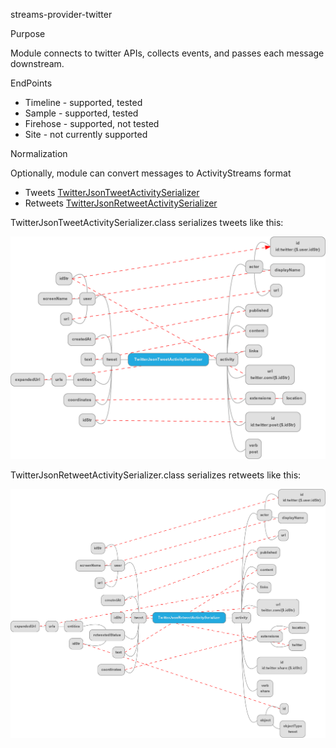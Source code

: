 streams-provider-twitter

Purpose

  Module connects to twitter APIs, collects events, and passes each message downstream.

EndPoints

  * Timeline - supported, tested
  * Sample - supported, tested
  * Firehose - supported, not tested
  * Site - not currently supported

Normalization

  Optionally, module can convert messages to ActivityStreams format

  * Tweets [TwitterJsonTweetActivitySerializer]
  * Retweets [TwitterJsonRetweetActivitySerializer]

[TwitterJsonTweetActivitySerializer]: TwitterJsonTweetActivitySerializer

  TwitterJsonTweetActivitySerializer.class serializes tweets like this:

  ![TwitterJsonTweetActivitySerializer.png](TwitterJsonTweetActivitySerializer.png)

[TwitterJsonRetweetActivitySerializer]: TwitterJsonRetweetActivitySerializer

  TwitterJsonRetweetActivitySerializer.class serializes retweets like this:

  ![TwitterJsonRetweetActivitySerializer.png](TwitterJsonRetweetActivitySerializer.png)